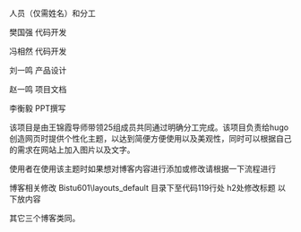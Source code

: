 人员（仅需姓名）和分工


樊国强 代码开发



冯相然 代码开发



刘一鸣 产品设计



赵一鸣 项目文档



李衡毅 PPT撰写

该项目是由王锦霞导师带领25组成员共同通过明确分工完成。该项目负责给hugo创造网页时提供个性化主题，以达到简便方便使用以及美观性，同时可以根据自己的需求在网站上加入图片以及文字。

使用者在使用该主题时如果想对博客内容进行添加或修改请根据一下流程进行

博客相关修改
Bistu601\layouts\_default
目录下至代码119行处
h2处修改标题
以下放内容

其它三个博客类同。